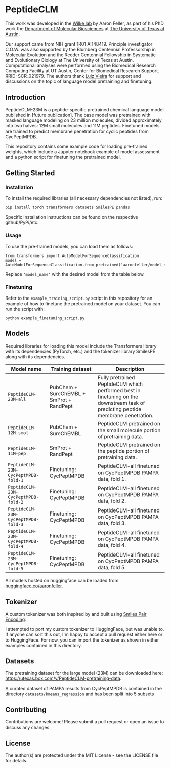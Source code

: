 # PeptideCLM
This work was developed in the [Wilke lab](https://wilkelab.org/) by Aaron Feller, as part of his PhD work the [Department of Molecular Biosciences](https://molecularbiosci.utexas.edu/) at [The University of Texas at Austin](https://www.utexas.edu/).

Our support came from NIH grant 1R01 AI148419. Principle investigator C.O.W. was also supported by the Blumberg Centennial Professorship in Molecular Evolution and the Reeder Centennial Fellowship in Systematic and Evolutionary Biology at The University of Texas at Austin.
Computational analyses were performed using the Biomedical Research Computing Facility at UT Austin, Center for Biomedical Research Support. RRID: SCR_021979. The authors thank [Luiz Vieira](https://github.com/ziul-bio) for support and discussions on the topic of language model pretraining and finetuning.

## Introduction

PeptideCLM-23M is a peptide-specific pretrained chemical language model published in [future publication]. 
The base model was pretrained with masked language modeling on 23 million molecules, divided approximately into two halves: 12M small molecules and 11M peptides.
Finetuned models are trained to predict membrane penetration for cyclic peptides from CycPeptMPDB.

This repository contains some example code for loading pre-trained weights, which include a Jupyter notebook example of model assessment and a python script for finetuning the pretrained model. 

## Getting Started
### Installation
To install the required libraries (all necessary dependencies not listed), run:
```
pip install torch transformers datasets SmilesPE pandas
```
Specific installation instructions can be found on the respective github/PyPi/etc.

### Usage
To use the pre-trained models, you can load them as follows:

```
from transformers import AutoModelForSequenceClassification
model = AutoModelForSequenceClassification.from_pretrained('aaronfeller/model_name') 
```
Replace `'model_name'` with the desired model from the table below.

### Finetuning
Refer to the `example_training_script.py` script in this repository for an example of how to finetune the pretrained model on your dataset. You can run the script with: 
```
python example_finetuning_script.py
```

## Models
Required libraries for loading this model include the Transformers library with its dependencies (PyTorch, etc.) and the tokenizer library SmilesPE along with its dependencies.


| Model name              | Training dataset                                          | Description                                                                                                               |
|-----------------------------|--------------------------------------------------|---------------------------------------------------------------------------------------------------------------------------|
| `PeptideCLM-23M-all`         | PubChem + SureChEMBL + SmProt + RandPept | Fully pretrained PeptideCLM which performed best in finetuning on the downstream task of predicting peptide membrane penetration. |
| `PeptideCLM-12M-smol`        | PubChem + SureChEMBL                     | PeptideCLM pretrained on the small molecule portion of pretraining data. |
| `PeptideCLM-11M-pep`         | SmProt + RandPept                        | PeptideCLM pretrained on the peptide portion of pretraining data. |
| `PeptideCLM-23M-CycPeptMPDB-fold-1` | Finetuning: CycPeptMPDB | PeptideCLM-all finetuned on CycPeptMPDB PAMPA data, fold 1. |
| `PeptideCLM-23M-CycPeptMPDB-fold-2` | Finetuning: CycPeptMPDB | PeptideCLM-all finetuned on CycPeptMPDB PAMPA data, fold 2. |
| `PeptideCLM-23M-CycPeptMPDB-fold-3` | Finetuning: CycPeptMPDB | PeptideCLM-all finetuned on CycPeptMPDB PAMPA data, fold 3. |
| `PeptideCLM-23M-CycPeptMPDB-fold-4` | Finetuning: CycPeptMPDB | PeptideCLM-all finetuned on CycPeptMPDB PAMPA data, fold 4. |
| `PeptideCLM-23M-CycPeptMPDB-fold-5` | Finetuning: CycPeptMPDB | PeptideCLM-all finetuned on CycPeptMPDB PAMPA data, fold 5. |


All models hosted on huggingface can be loaded from [huggingface.co/aaronfeller](https://huggingface.co/aaronfeller).


## Tokenizer

A custom tokenizer was both inspired by and built using [Smiles Pair Encoding](https://github.com/XinhaoLi74/SmilesPE).

I attempted to port my custom tokenizer to HuggingFace, but was unable to. If anyone can sort this out, I'm happy to accept a pull request either here or to HuggingFace. For now, you can import the tokenizer as shown in either examples contained in this directory.

## Datasets

The pretraining dataset for the large model (23M) can be downloaded here: https://utexas.box.com/v/PeptideCLM-pretraining-data.

A curated dataset of PAMPA results from CycPeptMPDB is contained in the directory `datasets/kmeans_regression` and has been split into 5 subsets 

## Contributing
Contributions are welcome! Please submit a pull request or open an issue to discuss any changes.

## License
The author(s) are protected under the MIT License - see the LICENSE file for details.

